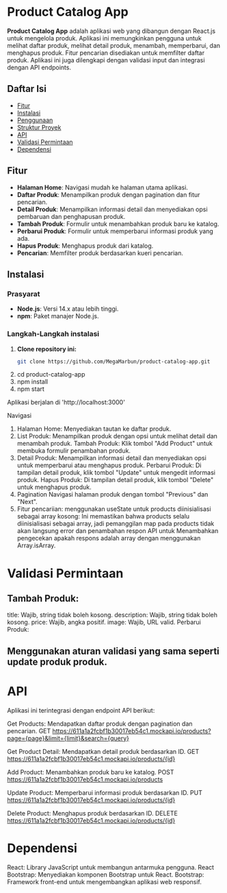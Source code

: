 # Product Catalog App

**Product Catalog App** adalah aplikasi web yang dibangun dengan React.js untuk mengelola produk. Aplikasi ini memungkinkan pengguna untuk melihat daftar produk, melihat detail produk, menambah, memperbarui, dan menghapus produk. Fitur pencarian disediakan untuk memfilter daftar produk. Aplikasi ini juga dilengkapi dengan validasi input dan integrasi dengan API endpoints.

## Daftar Isi

- [Fitur](#fitur)
- [Instalasi](#instalasi)
- [Penggunaan](#penggunaan)
- [Struktur Proyek](#struktur-proyek)
- [API](#api)
- [Validasi Permintaan](#validasi-permintaan)
- [Dependensi](#dependensi)

## Fitur

- **Halaman Home**: Navigasi mudah ke halaman utama aplikasi.
- **Daftar Produk**: Menampilkan produk dengan pagination dan fitur pencarian.
- **Detail Produk**: Menampilkan informasi detail dan menyediakan opsi pembaruan dan penghapusan produk.
- **Tambah Produk**: Formulir untuk menambahkan produk baru ke katalog.
- **Perbarui Produk**: Formulir untuk memperbarui informasi produk yang ada.
- **Hapus Produk**: Menghapus produk dari katalog.
- **Pencarian**: Memfilter produk berdasarkan kueri pencarian.

## Instalasi

### Prasyarat

- **Node.js**: Versi 14.x atau lebih tinggi.
- **npm**: Paket manajer Node.js.

### Langkah-Langkah instalasi

1. **Clone repository ini:**
   ```bash
   git clone https://github.com/MegaMarbun/product-catalog-app.git
   ```
2. cd product-catalog-app
3. npm install
4. npm start

Aplikasi berjalan di 'http://localhost:3000'

Navigasi

1. Halaman Home: Menyediakan tautan ke daftar produk.
2. List Produk: Menampilkan produk dengan opsi untuk melihat detail dan menambah produk. Tambah Produk: Klik tombol "Add Product" untuk membuka formulir penambahan produk.
3. Detail Produk: Menampilkan informasi detail dan menyediakan opsi untuk memperbarui atau menghapus produk. Perbarui Produk: Di tampilan detail produk, klik tombol "Update" untuk mengedit informasi produk. Hapus Produk: Di tampilan detail produk, klik tombol "Delete" untuk menghapus produk.
4. Pagination
   Navigasi halaman produk dengan tombol "Previous" dan "Next".
5. Fitur pencariian: menggunakan useState untuk products diinisialisasi sebagai array kosong: Ini memastikan bahwa products selalu diinisialisasi sebagai array, jadi pemanggilan map pada products tidak akan langsung error dan penambahan respon API untuk Menambahkan pengecekan apakah respons adalah array dengan menggunakan Array.isArray.

# Validasi Permintaan

## Tambah Produk:

title: Wajib, string tidak boleh kosong.
description: Wajib, string tidak boleh kosong.
price: Wajib, angka positif.
image: Wajib, URL valid.
Perbarui Produk:

## Menggunakan aturan validasi yang sama seperti update produk produk.

# API

Aplikasi ini terintegrasi dengan endpoint API berikut:

Get Products: Mendapatkan daftar produk dengan pagination dan pencarian.
GET https://611a1a2fcbf1b30017eb54c1.mockapi.io/products?page={page}&limit={limit}&search={query}

Get Product Detail: Mendapatkan detail produk berdasarkan ID.
GET https://611a1a2fcbf1b30017eb54c1.mockapi.io/products/{id}

Add Product: Menambahkan produk baru ke katalog.
POST https://611a1a2fcbf1b30017eb54c1.mockapi.io/products

Update Product: Memperbarui informasi produk berdasarkan ID.
PUT https://611a1a2fcbf1b30017eb54c1.mockapi.io/products/{id}

Delete Product: Menghapus produk berdasarkan ID.
DELETE https://611a1a2fcbf1b30017eb54c1.mockapi.io/products/{id}

# Dependensi

React: Library JavaScript untuk membangun antarmuka pengguna.
React Bootstrap: Menyediakan komponen Bootstrap untuk React.
Bootstrap: Framework front-end untuk mengembangkan aplikasi web responsif.
